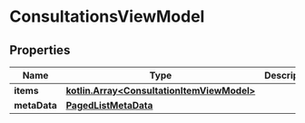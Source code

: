 
# ConsultationsViewModel

## Properties
Name | Type | Description | Notes
------------ | ------------- | ------------- | -------------
**items** | [**kotlin.Array&lt;ConsultationItemViewModel&gt;**](ConsultationItemViewModel.md) |  |  [optional]
**metaData** | [**PagedListMetaData**](PagedListMetaData.md) |  |  [optional]



